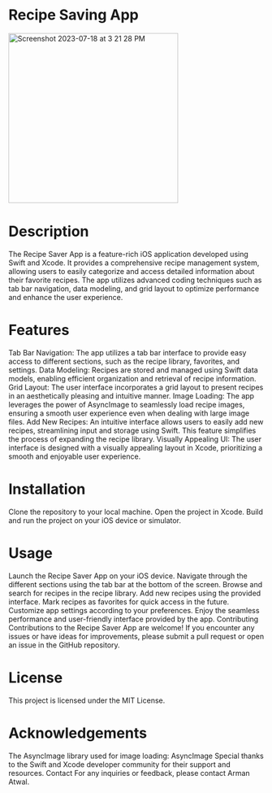 # Recipe Saving App
<img width="334" alt="Screenshot 2023-07-18 at 3 21 28 PM" src="https://github.com/ArmanAtwal/Recipe-Saving-App/assets/139921617/3ad6364c-ffa7-4aee-a4b1-e8a0af337f68">


# Description
The Recipe Saver App is a feature-rich iOS application developed using Swift and Xcode. It provides a comprehensive recipe management system, allowing users to easily categorize and access detailed information about their favorite recipes. The app utilizes advanced coding techniques such as tab bar navigation, data modeling, and grid layout to optimize performance and enhance the user experience.

# Features
Tab Bar Navigation: The app utilizes a tab bar interface to provide easy access to different sections, such as the recipe library, favorites, and settings.
Data Modeling: Recipes are stored and managed using Swift data models, enabling efficient organization and retrieval of recipe information.
Grid Layout: The user interface incorporates a grid layout to present recipes in an aesthetically pleasing and intuitive manner.
Image Loading: The app leverages the power of AsyncImage to seamlessly load recipe images, ensuring a smooth user experience even when dealing with large image files.
Add New Recipes: An intuitive interface allows users to easily add new recipes, streamlining input and storage using Swift. This feature simplifies the process of expanding the recipe library.
Visually Appealing UI: The user interface is designed with a visually appealing layout in Xcode, prioritizing a smooth and enjoyable user experience.

# Installation
Clone the repository to your local machine.
Open the project in Xcode.
Build and run the project on your iOS device or simulator.

# Usage
Launch the Recipe Saver App on your iOS device.
Navigate through the different sections using the tab bar at the bottom of the screen.
Browse and search for recipes in the recipe library.
Add new recipes using the provided interface.
Mark recipes as favorites for quick access in the future.
Customize app settings according to your preferences.
Enjoy the seamless performance and user-friendly interface provided by the app.
Contributing
Contributions to the Recipe Saver App are welcome! If you encounter any issues or have ideas for improvements, please submit a pull request or open an issue in the GitHub repository.

# License
This project is licensed under the MIT License.

# Acknowledgements
The AsyncImage library used for image loading: AsyncImage
Special thanks to the Swift and Xcode developer community for their support and resources.
Contact
For any inquiries or feedback, please contact Arman Atwal.
